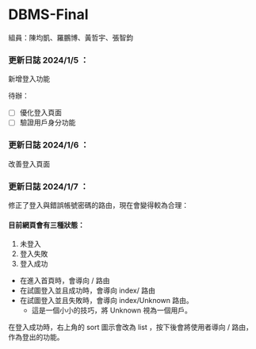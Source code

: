 # DBMS-Final
組員：陳均凱、羅鵬博、黃哲宇、張智鈞

### 更新日誌 2024/1/5 ：
新增登入功能

待辦：
- [ ] 優化登入頁面
- [ ] 驗證用戶身分功能

### 更新日誌 2024/1/6 ：
改善登入頁面

### 更新日誌 2024/1/7 ：
修正了登入與錯誤帳號密碼的路由，現在會變得較為合理：
#### 目前網頁會有三種狀態：
1. 未登入
2. 登入失敗
3. 登入成功

- 在進入首頁時，會導向 / 路由
- 在試圖登入並且成功時，會導向 index/<user> 路由
- 在試圖登入並且失敗時，會導向 index/Unknown 路由。
    - 這是一個小小的技巧，將 Unknown 視為一個用戶。

在登入成功時，右上角的 sort 圖示會改為 list ，按下後會將使用者導向 / 路由，作為登出的功能。

